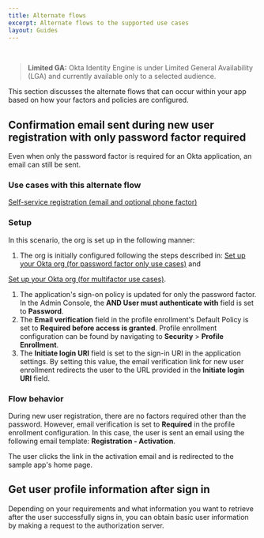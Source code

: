 ```yaml
---
title: Alternate flows
excerpt: Alternate flows to the supported use cases
layout: Guides
---
```


<div class="oie-embedded-sdk">

<ApiLifecycle access="ie" /><br>

> **Limited GA:** Okta Identity Engine is under Limited General Availability (LGA) and currently available only to a selected audience.

<StackSelector />

This section discusses the alternate flows that can occur within your app based on how your factors and policies are configured.

## Confirmation email sent during new user registration with only password factor required

Even when only the password factor is required for an Okta application, an email can still be sent.

### Use cases with this alternate flow

[Self-service registration (email and optional phone factor)](/docs/guides/oie-embedded-sdk-use-cases/aspnet/oie-embedded-sdk-use-case-self-reg/)

### Setup

In this scenario, the org is set up in the following manner:

1. The org is initially configured following the steps described in:
[Set up your Okta org (for password factor only use cases)](/docs/guides/oie-embedded-common-org-setup/aspnet/main/#set-up-your-okta-org-for-password-factor-only-use-cases)
and

[Set up your Okta org (for multifactor use cases)](/docs/guides/oie-embedded-common-org-setup/aspnet/main/#set-up-your-okta-org-for-multi-factor-use-cases).
1. The application's sign-on policy is updated for only the password factor. In
   the Admin Console, the **AND User must authenticate with** field is set to **Password**.
1. The **Email verification** field in the profile enrollment's Default Policy
   is set to **Required before access is granted**. Profile enrollment configuration can
   be found by navigating to **Security** > **Profile Enrollment**.
1. The **Initiate login URI** field is set to the sign-in URI in the application settings. By setting this
   value, the email verification link for new user enrollment redirects the user
   to the URL provided in the **Initiate login URI** field.

### Flow behavior

During new user registration, there are no factors required other than
the password. However, email verification is set to **Required**
in the profile enrollment configuration. In this case, the user is sent an email using
the following email template: **Registration - Activation**.

The user clicks the link in the activation email and is redirected to the
sample app's home page.

## Get user profile information after sign in

Depending on your requirements and what information you want to retrieve after the user successfully signs in, you can obtain basic user information by making a request to the authorization server.

<StackSnippet snippet="getuserprofile" />

</div>
